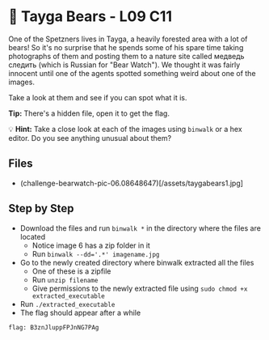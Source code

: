 # 🐻 Tayga Bears - L09 C11

One of the Spetzners lives in Tayga, a heavily forested area with a lot of bears! So it's no surprise that he spends some of his spare time taking photographs of them and posting them to a nature site called медведь следить (which is Russian for "Bear Watch"). We thought it was fairly innocent until one of the agents spotted something weird about one of the images.

Take a look at them and see if you can spot what it is.

**Tip:** There's a hidden file, open it to get the flag. 

💡 **Hint:** Take a close look at each of the images using `binwalk` or a hex editor. Do you see anything unusual about them?

## Files

- (challenge-bearwatch-pic-06.08648647)[/assets/taygabears1.jpg]

## Step by Step

- Download the files and run `binwalk *` in the directory where the files are located
  - Notice image 6 has a zip folder in it
  - Run `binwalk --dd='.*' imagename.jpg`
- Go to the newly created directory where binwalk extracted all the files
  - One of these is a zipfile
  - Run `unzip filename`
  - Give permissions to the newly extracted file using `sudo chmod +x extracted_executable`
- Run `./extracted_executable`
- The flag should appear after a while

`flag: B3znJluppFPJnNG7PAg`
